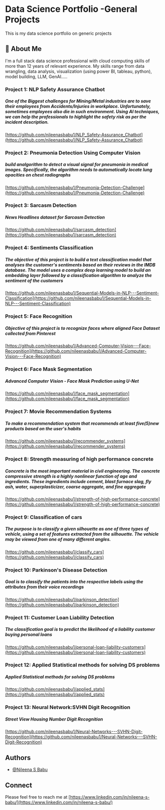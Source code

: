 
# Data Science Portfolio -General Projects

This is my data science portfolio on generic projects


## 🚀 About Me
I'm a full stack data science professional with cloud computing skills of more than 12 years of relevant experience. My skills range from data wrangling, data analysis, visualization (using power BI, tableau, python), model building, LLM, GenAI.....
### Project 1: NLP Safety Assurance Chatbot

##### One of the Biggest challenges for Mining/Metal industries are to save their employees from Accidents/Injuries in workplace. Unfortunately, sometimes employees also die in such environment. Using AI techniques, we can help the professionals to highlight the safety risk as per the incident description.

[https://github.com/nileenasbabu1/NLP_Safety-Assurance_Chatbot](https://github.com/nileenasbabu1/NLP_Safety-Assurance_Chatbot)
### Project 2: Pneumonia Detection Using Computer Vision

##### build analgorithm to detect a visual signal for pneumonia in medical images. Specifically, the algorithm needs to automatically locate lung opacities on chest radiographs

[https://github.com/nileenasbabu1/Pneumonia-Detection-Challenge](https://github.com/nileenasbabu1/Pneumonia-Detection-Challenge)
### Project 3: Sarcasm Detection

##### News Headlines dataset for Sarcasm Detection

[https://github.com/nileenasbabu1/sarcasm_detection](https://github.com/nileenasbabu1/sarcasm_detection)
### Project 4: Sentiments Classification

##### The objective of this project is to build a text classification model that analyses the customer's sentiments based on their reviews in the IMDB database. The model uses a complex deep learning model to build an embedding layer followed by a classification algorithm to analyze the sentiment of the customers

[https://github.com/nileenasbabu1/Sequential-Models-in-NLP---Sentiment-Classification](https://github.com/nileenasbabu1/Sequential-Models-in-NLP---Sentiment-Classification)
### Project 5: Face Recognition

##### Objective of this project is to recognize faces where aligned Face Dataset collected from Pinterest

[https://github.com/nileenasbabu1/Advanced-Computer-Vision---Face-Recognition](https://github.com/nileenasbabu1/Advanced-Computer-Vision---Face-Recognition)
### Project 6: Face Mask Segmentation

##### Advanced Computer Vision - Face Mask Prediction using U-Net

[https://github.com/nileenasbabu1/face_mask_segmentation](https://github.com/nileenasbabu1/face_mask_segmentation)
### Project 7: Movie Recommendation Systems

##### To make a recommendation system that recommends at least five(5)new products based on the user's habits

[https://github.com/nileenasbabu1/recommender_systems](https://github.com/nileenasbabu1/recommender_systems)
### Project 8: Strength measuring of high performance concrete

##### Concrete is the most important material in civil engineering. The concrete compressive strength is a highly nonlinear function of age and ingredients. These ingredients include cement, blast furnace slag, fly ash, water, superplasticizer, coarse aggregate, and fine aggregate

[https://github.com/nileenasbabu1/strength-of-high-performance-concrete](https://github.com/nileenasbabu1/strength-of-high-performance-concrete)
### Project 9: Classification of cars

##### The purpose is to classify a given silhouette as one of three types of vehicle, using a set of features extracted from the silhouette. The vehicle may be viewed from one of many different angles.

[https://github.com/nileenasbabu1/classify_cars](https://github.com/nileenasbabu1/classify_cars)
### Project 10: Parkinson's Disease Detection

##### Goal is to classify the patients into the respective labels using the attributes from their voice recordings

[https://github.com/nileenasbabu1/parkinson_detection](https://github.com/nileenasbabu1/parkinson_detection)
### Project 11: Customer Loan Liability Detection

##### The classification goal is to predict the likelihood of a liability customer buying personal loans

[https://github.com/nileenasbabu1/personal-loan-liability-customers](https://github.com/nileenasbabu1/personal-loan-liability-customers)
### Project 12: Applied Statistical methods for solving DS problems

##### Applied Statistical methods for solving DS problems

[https://github.com/nileenasbabu1/applied_stats](https://github.com/nileenasbabu1/applied_stats)
### Project 13: Neural Network:SVHN Digit Recognition

##### Street View Housing Number Digit Recognition

[https://github.com/nileenasbabu1/Neural-Networks---SVHN-Digit-Recognition](https://github.com/nileenasbabu1/Neural-Networks---SVHN-Digit-Recognition)
## Authors

- [@Nileena S Babu](https://www.github.com/nileenasbabu1)


## Connect

Please feel free to reach me at [https://www.linkedin.com/in/nileena-s-babu/](https://www.linkedin.com/in/nileena-s-babu/)

